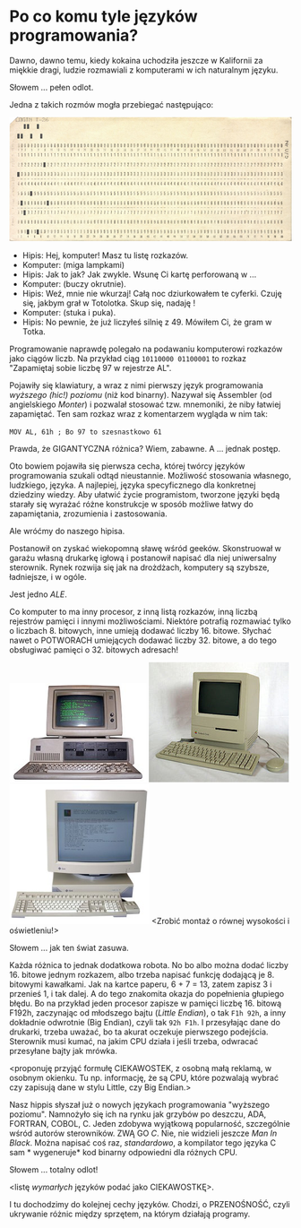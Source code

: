 # Po co komu tyle języków programowania?

Dawno, dawno temu, kiedy kokaina uchodziła jeszcze w Kalifornii za miękkie dragi, ludzie rozmawiali z komputerami w ich
naturalnym języku.

Słowem ... pełen odlot.

Jedna z takich rozmów mogła przebiegać następująco:

![alt text][karta_dziurkowana]

- Hipis: Hej, komputer! Masz tu listę rozkazów.
- Komputer: (miga lampkami)
- Hipis: Jak to jak? Jak zwykle. Wsunę Ci kartę perforowaną w ...
- Komputer: (buczy okrutnie).
- Hipis: Weź, mnie nie wkurzaj! Całą noc dziurkowałem te cyferki. Czuję się, jakbym grał w Totolotka. Skup się, nadaję !
- Komputer: (stuka i puka).
- Hipis: No pewnie, że już liczyłeś silnię z 49. Mówiłem Ci, że gram w Totka.

Programowanie naprawdę polegało na podawaniu komputerowi rozkazów jako ciągów liczb. Na przykład
ciąg `10110000 01100001` to rozkaz "Zapamiętaj sobie liczbę 97 w rejestrze AL".

Pojawiły się klawiatury, a wraz z nimi pierwszy język programowania *wyższego (hic!) poziomu* (niż kod binarny). Nazywał
się Assembler (od angielskiego *Monter*) i pozwalał stosować tzw. mnemoniki, że niby łatwiej zapamiętać. Ten sam rozkaz
wraz z komentarzem wygląda w nim tak:

`MOV AL, 61h ; Bo 97 to szesnastkowo 61`

Prawda, że GIGANTYCZNA różnica? Wiem, zabawne. A ... jednak postęp.

Oto bowiem pojawiła się pierwsza cecha, której twórcy języków programowania szukali odtąd nieustannie. Możliwość
stosowania własnego, ludzkiego, języka. A najlepiej, języka specyficznego dla konkretnej dziedziny wiedzy. Aby ułatwić
życie programistom, tworzone języki będą starały się wyrażać różne konstrukcje w sposób możliwe łatwy do zapamiętania,
zrozumienia i zastosowania.

Ale wróćmy do naszego hipisa.

Postanowił on zyskać wiekopomną sławę wśród geeków. Skonstruował w garażu własną drukarkę igłową i postanowił napisać
dla niej uniwersalny sterownik. Rynek rozwija się jak na drożdżach, komputery są szybsze, ładniejsze, i w ogóle.

Jest jedno *ALE*.

Co komputer to ma inny procesor, z inną listą rozkazów, inną liczbą rejestrów pamięci i innymi możliwościami. Niektóre
potrafią rozmawiać tylko o liczbach 8. bitowych, inne umieją dodawać liczby 16. bitowe. Słychać nawet o POTWORACH
umiejących dodawać liczby 32. bitowe, a do tego obsługiwać pamięci o 32. bitowych adresach!

![alt text][ibm_pc_classic]
![alt text][mac_classic]
![alt text][sun_sparc_workstation]
<Zrobić montaż o równej wysokości i oświetleniu!>

Słowem ... jak ten świat zasuwa.

Każda różnica to jednak dodatkowa robota. No bo albo można dodać liczby 16. bitowe jednym rozkazem, albo trzeba napisać
funkcję dodającą je 8. bitowymi kawałkami. Jak na kartce paperu, 6 + 7 = 13, zatem zapisz 3 i przenieś 1, i tak dalej. A
do tego znakomita okazja do popełnienia głupiego błędu. Bo na przykład jeden procesor zapisze w pamięci liczbę 16.
bitową F192h, zaczynając od młodszego bajtu (*Little Endian*), o tak `F1h 92h`, a inny dokładnie odwrotnie (Big Endian),
czyli tak `92h F1h`. I przesyłając dane do drukarki, trzeba uważać, bo ta akurat oczekuje pierwszego podejścia.
Sterownik musi kumać, na jakim CPU działa i jeśli trzeba, odwracać przesyłane bajty jak mrówka.

<proponuję przyjąć formułę CIEKAWOSTEK, z osobną małą reklamą, w osobnym okienku. Tu np. informację, że są CPU, które
pozwalają wybrać czy zapisują dane w stylu Little, czy Big Endian.>

Nasz hippis słyszał już o nowych językach programowania "wyższego poziomu". Namnożyło się ich na rynku jak grzybów po
deszczu, ADA, FORTRAN, COBOL, C. Jeden zdobywa wyjątkową popularność, szczególnie wśród autorów sterowników. ZWĄ GO *C*.
Nie, nie widzieli jeszcze *Man In Black*. Można napisać coś raz, *standardowo*, a kompilator tego języka C sam *
wygeneruje* kod binarny odpowiedni dla różnych CPU.

Słowem ... totalny odlot!

<listę *wymarłych* języków podać jako CIEKAWOSTKĘ>.

I tu dochodzimy do kolejnej cechy języków. Chodzi, o PRZENOŚNOŚĆ, czyli ukrywanie różnic między sprzętem, na którym
działają programy.

[karta_dziurkowana]: images/Karta_dziurkowana_1.jpg "Karta dziurkowana"

[ibm_pc_classic]: images/IBM_PC_5150.jpg "IBM PC Classic"

[mac_classic]: images/Macintosh_classic.jpg "Apple Macintosh Classic"

[sun_sparc_workstation]: images/Sun_SPARC_Workstation.jpg "Sun SPARC Workstation"
